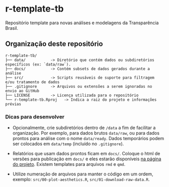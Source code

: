 # r-template-tb

Repositório template para novas análises e modelagens da Transparência Brasil.


## Organização deste repositório

```
r-template-tb/
├── data/           -> Diretório que contém dados ou subdiretórios específicos (ex: `data/raw`).
├── docs/           -> Contém subsets de dados gerados durante a análise
├── src/            -> Scripts reusáveis de suporte para filtragem e/ou tratamento de dados
├── .gitignore      -> Arquivos ou extensões a serem ignoradas no envio ao GitHub
├── LICENSE         -> Licença utilizada para o repositório
└── r-template-tb.Rproj   -> Indica a raiz do projeto e informações prévias
```


### Dicas para desenvolver

* Opcionalmente, crie subdiretórios dentro de `/data` a fim de facilitar a organização. Por exemplo, para dados brutos `data/raw`, ou para dados prontos para análise com o nome `data/ready`. Dados temporários podem ser colocados em `data/temp` (incluído no `.gitignore`).

* Relatórios que usam dados prontos ficam em `docs/`. Coloque o html de versões para publicação em `docs/` e eles estarão disponíveis [na página do projeto](https://transparencia-brasil.github.io/r-template-tb/). Existem templates para arquivos `rmd` e `qmd`.

* Utilize numeração de arquivos para manter o código em um ordem, exemplo: `src/00-plot-aesthetics.R`, `src/01-download-raw-data.R`.